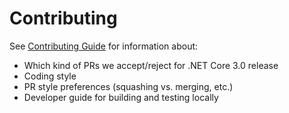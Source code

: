 # Contributing

See [Contributing Guide](https://github.com/karelz/winforms/blob/contributing-guide/Documentation/contributing-guide.md) for information about:

* Which kind of PRs we accept/reject for .NET Core 3.0 release
* Coding style
* PR style preferences (squashing vs. merging, etc.)
* Developer guide for building and testing locally
